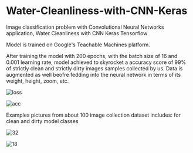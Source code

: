 # Water-Cleanliness-with-CNN-Keras
Image classification problem with Convolutional Neural Networks application, Water Cleanliness with CNN Keras Tensorflow

Model is trained on Google's Teachable Machines platform.

After training the model with 200 epochs, with the batch size of 16 and 0.001 learning rate, model achieved to skyrocket a accuracy score of 99% of strictly clean and strictly dirty images samples collected by us. Data is augmented as well beofre fedding into the neural network in terms of its weight, height, zoom, etc.

![loss](https://user-images.githubusercontent.com/57037068/86542872-a3735e00-bf2a-11ea-9582-9c63a0f22959.PNG)


![acc](https://user-images.githubusercontent.com/57037068/86542874-a53d2180-bf2a-11ea-813a-c5e15adf2256.PNG)

Examples pictures from about 100 image collection dataset includes: 
for clean and dirty model classes


![32](https://user-images.githubusercontent.com/57037068/86542960-52b03500-bf2b-11ea-81d4-7b9ee2576a72.jpg)

![18](https://user-images.githubusercontent.com/57037068/86542964-5c399d00-bf2b-11ea-96a8-365577dc33d8.jpg)
